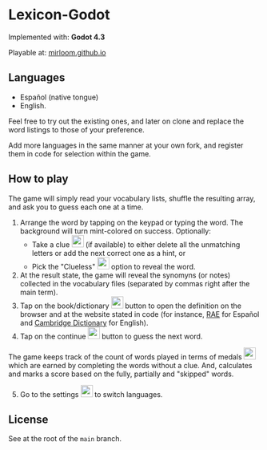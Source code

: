 # Lexicon-Godot

Implemented with: **Godot 4.3**

Playable at: [mirloom.github.io](https://mirloom.github.io/lexicon/godot/builds/web)

## Languages

- Español (native tongue)
- English.

Feel free to try out the existing ones, and later on clone and replace the word listings to those of your preference.

Add more languages in the same manner at your own fork, and register them in code for selection within the game.

## How to play

The game will simply read your vocabulary lists, shuffle the resulting array, and ask you to guess each one at a time.

1. Arrange the word by tapping on the keypad or typing the word. The background will turn mint-colored on success.
Optionally: 
      * Take a clue <img src="http://mirloom.github.io/lexicon/godot/commonalities/icons/clue.png" height="24" /> (if available) to either delete all the unmatching letters or add the next correct one as a hint, or
      * Pick the "Clueless" <img src="http://mirloom.github.io/lexicon/godot/commonalities/icons/clueless.png" height="24" /> option to reveal the word.
2. At the result state, the game will reveal the synomyns (or notes) collected in the vocabulary files (separated by commas right after the main term).
3. Tap on the book/dictionary <img src="http://mirloom.github.io/lexicon/godot/commonalities/icons/dictionary.png" height="24" /> button to open the definition on the browser and at the website stated in code (for instance, [RAE](https://dle.rae.es) for Español and [Cambridge Dictionary](https://dictionary.cambridge.org/dictionary/english) for English).
4. Tap on the continue <img src="http://mirloom.github.io/lexicon/godot/commonalities/icons/continue.png" height="24" /> button to guess the next word.

The game keeps track of the count of words played in terms of medals <img src="http://mirloom.github.io/lexicon/godot/commonalities/icons/medal.png" height="24"> which are earned by completing the words without a clue. And, calculates and marks a score based on the fully, partially and "skipped" words. 

5. Go to the settings <img src="http://mirloom.github.io/lexicon/godot/commonalities/icons/gear.png" height="24" /> to switch languages.


## License

See at the root of the `main` branch.


